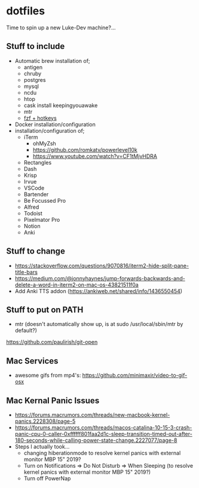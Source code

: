 # dotfiles
Time to spin up a new Luke-Dev machine?...

## Stuff to include

- Automatic brew installation of;
  - antigen
  - chruby
  - postgres
  - mysql
  - ncdu
  - htop
  - cask install keepingyouawake
  - mtr
  - [fzf + hotkeys](https://sourabhbajaj.com/mac-setup/iTerm/fzf.html)
- Docker installation/configuration
- installation/configuration of;
  - iTerm
    - ohMyZsh
    - https://github.com/romkatv/powerlevel10k
    - https://www.youtube.com/watch?v=CF1tMjvHDRA
  - Rectangles
  - Dash
  - Krisp
  - Irvue
  - VSCode
  - Bartender
  - Be Focussed Pro
  - Alfred
  - Todoist
  - Pixelmator Pro
  - Notion
  - Anki

## Stuff to change
- https://stackoverflow.com/questions/9070816/iterm2-hide-split-pane-title-bars
- https://medium.com/@jonnyhaynes/jump-forwards-backwards-and-delete-a-word-in-iterm2-on-mac-os-43821511f0a
- Add Anki TTS addon (https://ankiweb.net/shared/info/1436550454)

## Stuff to put on PATH
- mtr (doesn't automatically show up, is at sudo /usr/local/sbin/mtr by default?)

https://github.com/paulirish/git-open

## Mac Services
- awesome gifs from mp4's: https://github.com/minimaxir/video-to-gif-osx

## Mac Kernal Panic Issues
- https://forums.macrumors.com/threads/new-macbook-kernel-panics.2228308/page-5
- https://forums.macrumors.com/threads/macos-catalina-10-15-3-crash-panic-cpu-0-caller-0xffffff801faa2d1c-sleep-transition-timed-out-after-180-seconds-while-calling-power-state-change.2227077/page-8 
- Steps I actually took...
  - changing hiberationmode to resolve kernel panics with external monitor MBP 15" 2019?
  - Turn on Notifications => Do Not Disturb => When Sleeping (to resolve kernel panics with external monitor MBP 15" 2019?)
  - Turn off PowerNap
